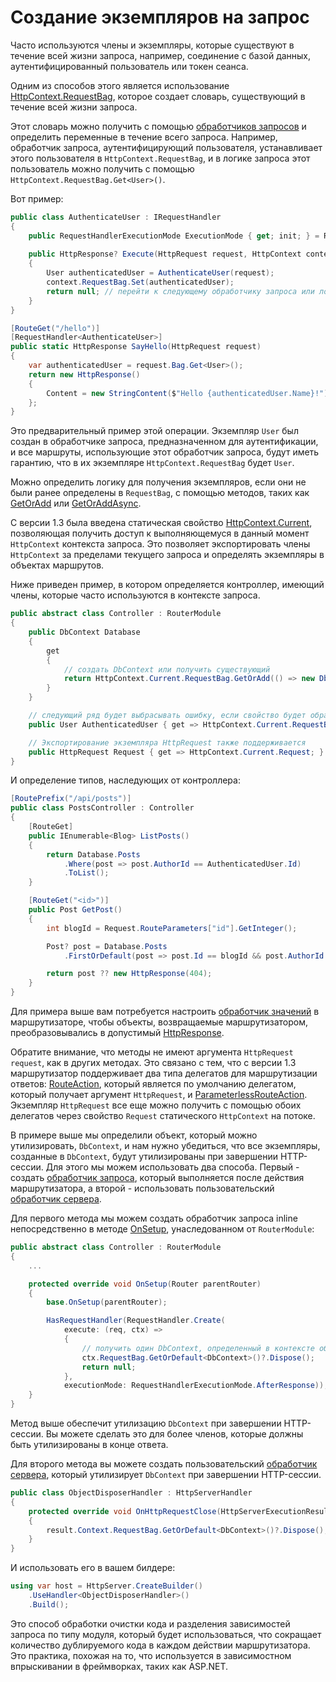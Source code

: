 # Создание экземпляров на запрос

Часто используются члены и экземпляры, которые существуют в течение всей жизни запроса, например, соединение с базой данных, аутентифицированный пользователь или токен сеанса.

Одним из способов этого является использование [HttpContext.RequestBag](/api/Sisk.Core.Http.HttpContext), которое создает словарь, существующий в течение всей жизни запроса.

Этот словарь можно получить с помощью [обработчиков запросов](/docs/fundamentals/request-handlers) и определить переменные в течение всего запроса. Например, обработчик запроса, аутентифицирующий пользователя, устанавливает этого пользователя в `HttpContext.RequestBag`, и в логике запроса этот пользователь можно получить с помощью `HttpContext.RequestBag.Get<User>()`.

Вот пример:

```csharp
public class AuthenticateUser : IRequestHandler
{
    public RequestHandlerExecutionMode ExecutionMode { get; init; } = RequestHandlerExecutionMode.BeforeResponse;
    
    public HttpResponse? Execute(HttpRequest request, HttpContext context)
    {
        User authenticatedUser = AuthenticateUser(request);
        context.RequestBag.Set(authenticatedUser);
        return null; // перейти к следующему обработчику запроса или логике запроса
    }
}

[RouteGet("/hello")]
[RequestHandler<AuthenticateUser>]
public static HttpResponse SayHello(HttpRequest request)
{
    var authenticatedUser = request.Bag.Get<User>();
    return new HttpResponse()
    {
        Content = new StringContent($"Hello {authenticatedUser.Name}!")
    };
}
```

Это предварительный пример этой операции. Экземпляр `User` был создан в обработчике запроса, предназначенном для аутентификации, и все маршруты, использующие этот обработчик запроса, будут иметь гарантию, что в их экземпляре `HttpContext.RequestBag` будет `User`.

Можно определить логику для получения экземпляров, если они не были ранее определены в `RequestBag`, с помощью методов, таких как [GetOrAdd](/api/Sisk.Core.Entity.TypedValueDictionary.GetOrAdd) или [GetOrAddAsync](/api/Sisk.Core.Entity.TypedValueDictionary.GetOrAddAsync).

С версии 1.3 была введена статическая свойство [HttpContext.Current](/api/Sisk.Core.Http.HttpContext.Current), позволяющая получить доступ к выполняющемуся в данный момент `HttpContext` контекста запроса. Это позволяет экспортировать члены `HttpContext` за пределами текущего запроса и определять экземпляры в объектах маршрутов.

Ниже приведен пример, в котором определяется контроллер, имеющий члены, которые часто используются в контексте запроса.

```csharp
public abstract class Controller : RouterModule
{
    public DbContext Database
    {
        get
        {
            // создать DbContext или получить существующий
            return HttpContext.Current.RequestBag.GetOrAdd(() => new DbContext());
        }
    }

    // следующий ряд будет выбрасывать ошибку, если свойство будет обращаться к нему, когда пользователь не определен в запросе
    public User AuthenticatedUser { get => HttpContext.Current.RequestBag.Get<User>(); }

    // Экспортирование экземпляра HttpRequest также поддерживается
    public HttpRequest Request { get => HttpContext.Current.Request; }
}
```

И определение типов, наследующих от контроллера:

```csharp
[RoutePrefix("/api/posts")]
public class PostsController : Controller
{
    [RouteGet]
    public IEnumerable<Blog> ListPosts()
    {
        return Database.Posts
            .Where(post => post.AuthorId == AuthenticatedUser.Id)
            .ToList();
    }

    [RouteGet("<id>")]
    public Post GetPost()
    {
        int blogId = Request.RouteParameters["id"].GetInteger();

        Post? post = Database.Posts
            .FirstOrDefault(post => post.Id == blogId && post.AuthorId == AuthenticatedUser.Id);

        return post ?? new HttpResponse(404);
    }
}
```

Для примера выше вам потребуется настроить [обработчик значений](/docs/fundamentals/responses.html#implicit-response-types) в маршрутизаторе, чтобы объекты, возвращаемые маршрутизатором, преобразовывались в допустимый [HttpResponse](/api/Sisk.Core.Http.HttpResponse).

Обратите внимание, что методы не имеют аргумента `HttpRequest request`, как в других методах. Это связано с тем, что с версии 1.3 маршрутизатор поддерживает два типа делегатов для маршрутизации ответов: [RouteAction](/api/Sisk.Core.Routing.RouteAction), который является по умолчанию делегатом, который получает аргумент `HttpRequest`, и [ParameterlessRouteAction](/api/Sisk.Core.Routing.ParameterlessRouteAction). Экземпляр `HttpRequest` все еще можно получить с помощью обоих делегатов через свойство `Request` статического `HttpContext` на потоке.

В примере выше мы определили объект, который можно утилизировать, `DbContext`, и нам нужно убедиться, что все экземпляры, созданные в `DbContext`, будут утилизированы при завершении HTTP-сессии. Для этого мы можем использовать два способа. Первый - создать [обработчик запроса](/docs/fundamentals/request-handlers), который выполняется после действия маршрутизатора, а второй - использовать пользовательский [обработчик сервера](/docs/advanced/http-server-handlers).

Для первого метода мы можем создать обработчик запроса inline непосредственно в методе [OnSetup](/api/Sisk.Core.Routing.RouterModule.OnSetup), унаследованном от `RouterModule`:

```csharp
public abstract class Controller : RouterModule
{
    ...

    protected override void OnSetup(Router parentRouter)
    {
        base.OnSetup(parentRouter);

        HasRequestHandler(RequestHandler.Create(
            execute: (req, ctx) =>
            {
                // получить один DbContext, определенный в контексте обработчика запроса, и утилизировать его
                ctx.RequestBag.GetOrDefault<DbContext>()?.Dispose();
                return null;
            },
            executionMode: RequestHandlerExecutionMode.AfterResponse));
    }
}
```

Метод выше обеспечит утилизацию `DbContext` при завершении HTTP-сессии. Вы можете сделать это для более членов, которые должны быть утилизированы в конце ответа.

Для второго метода вы можете создать пользовательский [обработчик сервера](/docs/advanced/http-server-handlers), который утилизирует `DbContext` при завершении HTTP-сессии.

```csharp
public class ObjectDisposerHandler : HttpServerHandler
{
    protected override void OnHttpRequestClose(HttpServerExecutionResult result)
    {
        result.Context.RequestBag.GetOrDefault<DbContext>()?.Dispose();
    }
}
```

И использовать его в вашем билдере:

```csharp
using var host = HttpServer.CreateBuilder()
    .UseHandler<ObjectDisposerHandler>()
    .Build();
```

Это способ обработки очистки кода и разделения зависимостей запроса по типу модуля, который будет использоваться, что сокращает количество дублируемого кода в каждом действии маршрутизатора. Это практика, похожая на то, что используется в зависимостном впрыскивании в фреймворках, таких как ASP.NET.
